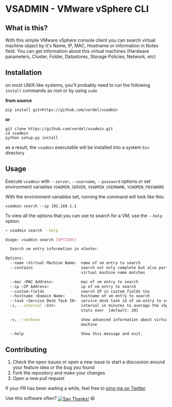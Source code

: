 # VSADMIN - VMware vSphere CLI

What is this?
-------------
With this simple VMware vSphere console client you can search virtual machine object by it's Name, IP, MAC, Hostname or information in Notes field.
You can get information about this virtual machines (Hardware parameters, Cluster, Folder, Datastores, Storage Policies, Network, etc)

Installation
------------
on most UNIX-like systems, you'll probably need to run the following
`install` commands as root or by using `sudo`

**from source**
```console
pip install git+https://github.com/verdel/vsadmin
```
**or**
```console
git clone https://github.com/verdel/vsadmin.git
cd vsadmin
python setup.py install
```

as a result, the ``vsadmin`` executable will be installed into a system ``bin``
directory

Usage
-----
Execute `vsadmin` with `--server`, `--username`, `--password` options or set environment variables `VSADMIN_SERVER`, `VSADMIN_USERNAME`, `VSADMIN_PASSWORD`

With the environment variables set, running the command will look like this:

`vsadmin search --ip 192.168.1.1`

To view all the options that you can use to search for a VM, use the `--help` option:

```bash
> vsadmin search --help

Usage: vsadmin search [OPTIONS]

  Search vm entry information in vCenter.

Options:
  --name <Virtual Machine Name>  name of vm entry to search
  --contains                     search not only complete but also partial
                                 virtual machine name matches

  --mac <MAC Address>            mac of vm entry to search
  --ip <IP Address>              ip of vm entry to search
  --custom-fields                search IP in custom_fields too
  --hostname <Domain Name>       hostname of vm entry to search
  --task <Service Desk Task ID>  service desk task id of vm entry to search
  -i, --interval <Int>           interval in minutes to average the vSphere
                                 stats over  [default: 20]

  -v, --verbose                  show advanced information about virtual
                                 machine

  --help                         Show this message and exit.
```

Contributing
------------

1. Check the open issues or open a new issue to start a discussion around
   your feature idea or the bug you found
2. Fork the repository and make your changes
3. Open a new pull request

If your PR has been waiting a while, feel free to [ping me on Twitter][twitter].

Use this software often? <a href="https://saythanks.io/to/valeksandrov@me.com" target="_blank"><img src="https://img.shields.io/badge/Say%20Thanks-!-1EAEDB.svg" align="center" alt="Say Thanks!"></a>
:smiley:


[twitter]: http://twitter.com/verdel